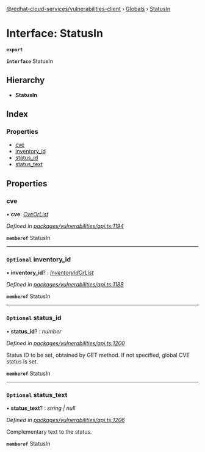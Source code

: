 [@redhat-cloud-services/vulnerabilities-client](../README.md) › [Globals](../globals.md) › [StatusIn](statusin.md)

# Interface: StatusIn

**`export`** 

**`interface`** StatusIn

## Hierarchy

* **StatusIn**

## Index

### Properties

* [cve](statusin.md#cve)
* [inventory_id](statusin.md#optional-inventory_id)
* [status_id](statusin.md#optional-status_id)
* [status_text](statusin.md#optional-status_text)

## Properties

###  cve

• **cve**: *[CveOrList](cveorlist.md)*

*Defined in [packages/vulnerabilities/api.ts:1194](https://github.com/RedHatInsights/javascript-clients/blob/master/packages/vulnerabilities/api.ts#L1194)*

**`memberof`** StatusIn

___

### `Optional` inventory_id

• **inventory_id**? : *[InventoryIdOrList](inventoryidorlist.md)*

*Defined in [packages/vulnerabilities/api.ts:1188](https://github.com/RedHatInsights/javascript-clients/blob/master/packages/vulnerabilities/api.ts#L1188)*

**`memberof`** StatusIn

___

### `Optional` status_id

• **status_id**? : *number*

*Defined in [packages/vulnerabilities/api.ts:1200](https://github.com/RedHatInsights/javascript-clients/blob/master/packages/vulnerabilities/api.ts#L1200)*

Status ID to be set, obtained by GET method. If not specified, global CVE status is set.

**`memberof`** StatusIn

___

### `Optional` status_text

• **status_text**? : *string | null*

*Defined in [packages/vulnerabilities/api.ts:1206](https://github.com/RedHatInsights/javascript-clients/blob/master/packages/vulnerabilities/api.ts#L1206)*

Complementary text to the status.

**`memberof`** StatusIn
